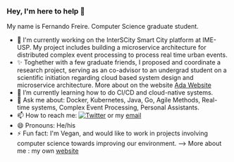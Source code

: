 ### Hey, I'm here to help 👋

My name is Fernando Freire. Computer Science graduate student.

- 🔭 I'm currently working on the InterSCity Smart City platform at IME-USP. My project includes building a microservice architecture for distributed complex event processing to process real time urban events. 
- ✨ Toghether with a few graduate friends, I proposed and coordinate a research project, serving as an co-advisor to an undergrad student on a scientific initiation regarding cloud based system design and microservice architecture. More about on the website [Ada Website](https://uclab.xyz/ada)
- 🌱 I’m currently learning how to do CI/CD and cloud-native systems.
- 💬 Ask me about: Docker, Kubernetes, Java, Go, Agile Methods, Real-time systems, Complex Event Processing, Personal Assistants.
- 📫 How to reach me: [![Twitter](https://img.shields.io/badge/f_freire_s%20-%231DA1F2.svg?&style=flat-square&logo=Twitter&logoColor=white)](https://twitter.com/f_freire_s) or my [email](fernando.scattone@alumni.usp.br)
- 😄 Pronouns: He/his
- ⚡ Fun fact: I'm Vegan, and would like to work in projects involving computer science towards improving our environment.
--> More about me : my own [website](https:///sites.google.com/alumni.usp.br/fernando/)



<!--
**Fernando-Freire/Fernando-Freire** is a ✨ _special_ ✨ repository because its `README.md` (this file) appears on your GitHub profile.
